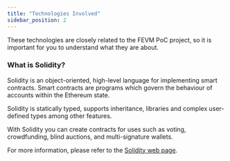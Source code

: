 ```yaml
---
title: "Technologies Involved"
sidebar_position: 2
---
```

These technologies are closely related to the FEVM PoC project, so it is important for you to understand what they are about.

### What is Solidity?
Solidity is an object-oriented, high-level language for implementing smart contracts. Smart contracts are programs which govern the behaviour of accounts within the Ethereum state.

Solidity is statically typed, supports inheritance, libraries and complex user-defined types among other features.

With Solidity you can create contracts for uses such as voting, crowdfunding, blind auctions, and multi-signature wallets.

For more information, please refer to the [Solidity web page](https://docs.soliditylang.org/en/v0.8.16/).
